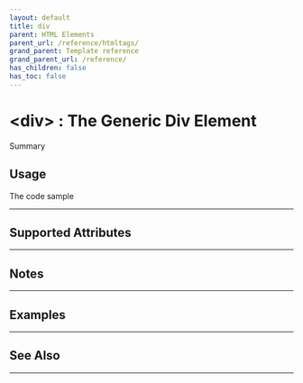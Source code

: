 ```yaml
---
layout: default
title: div
parent: HTML Elements
parent_url: /reference/htmltags/
grand_parent: Template reference
grand_parent_url: /reference/
has_children: false
has_toc: false
---
```


# &lt;div&gt; : The Generic Div Element

Summary

## Usage

 The code sample

---

## Supported Attributes


---

## Notes


---

## Examples


---


## See Also


---


